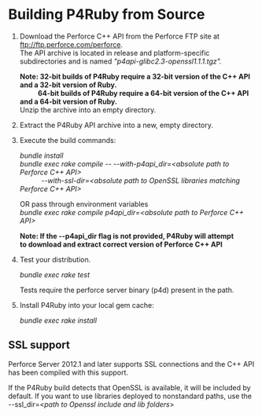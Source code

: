 # Building P4Ruby from Source


1. Download the Perforce C++ API from the Perforce FTP site at
   <ftp://ftp.perforce.com/perforce>. \
   The API archive is located in release and platform-specific subdirectories and is named
   *"p4api-glibc2.3-openssl1.1.1.tgz".<br>*

   **Note: 32-bit builds of P4Ruby require a 32-bit version of the C++ API and a 32-bit version of Ruby.\
           64-bit builds of P4Ruby require a 64-bit version of the C++ API and a 64-bit version of Ruby.<br>**
   Unzip the archive into an empty directory.<br>

2. Extract the P4Ruby API archive into a new, empty directory.<br>

3. Execute the build commands:<br>

   *bundle install \
   bundle exec rake compile -- --with-p4api_dir=<absolute path to Perforce C++ API> \
              --with-ssl-dir=<absolute path to OpenSSL libraries matching Perforce C++ API><br>*
   
   OR pass through environment variables\
   *bundle exec rake compile p4api_dir=<*absolute path to Perforce C++ API*><br>*

   **Note: If the --p4api_dir flag is not provided, P4Ruby will attempt\
   to download and extract correct version of Perforce C++ API<br>**

4. Test your distribution.<br>

    *bundle exec rake test<br>*

    Tests require the perforce server binary (p4d) present in the path.<br>

5. Install P4Ruby into your local gem cache:<br>

    *bundle exec rake install*

## SSL support

Perforce Server 2012.1 and later supports SSL connections and the
C++ API has been compiled with this support.

If the P4Ruby build detects that OpenSSL is available, it will be
included by default. If you want to use libraries deployed to nonstandard
paths, use the --ssl_dir=<*path to Openssl include and lib folders*>
